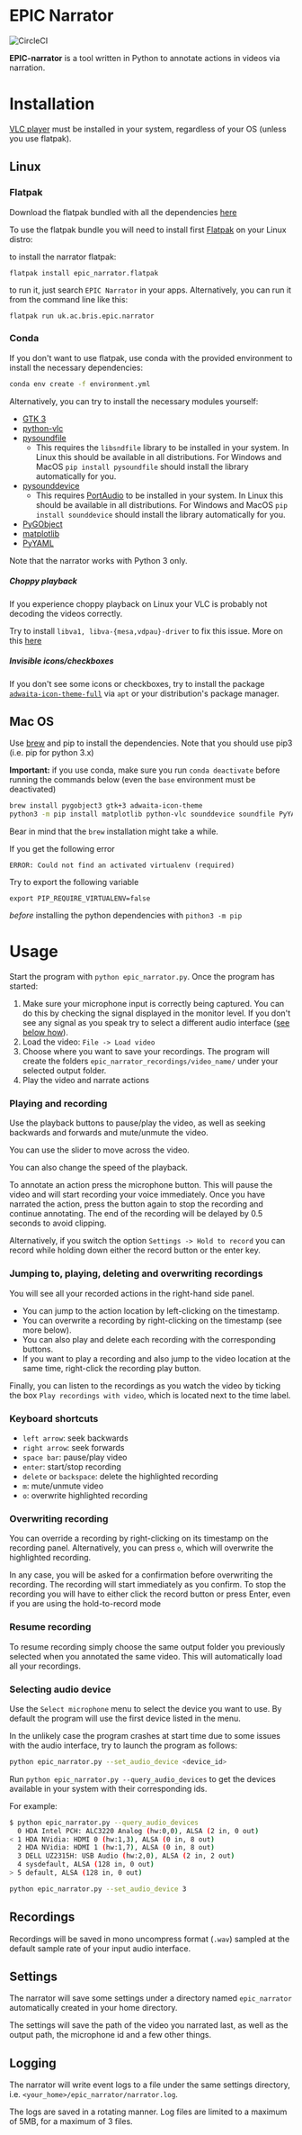 # EPIC Narrator
![CircleCI](https://img.shields.io/circleci/build/github/epic-kitchens/epic-narrator?token=08e985d104b068445b517634e60209f878175565)

**EPIC-narrator** is a tool written in Python to annotate actions in videos via narration. 

# Installation

[VLC player](https://www.videolan.org/vlc/) must be installed in your system, regardless of your OS
(unless you use flatpak).

## Linux

### Flatpak

Download the flatpak bundled with all the dependencies 
[here](https://github.com/epic-kitchens/epic-narrator/releases/download/latest/epic_narrator.flatpak)

To use the flatpak bundle you will need to install first [Flatpak](https://flatpak.org/setup/) on your Linux distro: 

to install the narrator flatpak:

```flatpak install epic_narrator.flatpak```

to run it, just search `EPIC Narrator` in your apps. 
Alternatively, you can run it from the command line like this:

```flatpak run uk.ac.bris.epic.narrator```

### Conda

If you don't want to use flatpak, use conda with the provided environment to 
install the necessary dependencies:

```bash
conda env create -f environment.yml
```

Alternatively, you can try to install the necessary modules yourself:

- [GTK 3](https://www.gtk.org/)
- [python-vlc](https://pypi.org/project/python-vlc/)
- [pysoundfile](https://pypi.org/project/PySoundFile/)
  - This requires the `libsndfile` library to be installed in your system. 
    In Linux this should be available in all distributions. For Windows and MacOS 
    `pip install pysoundfile` should install the library automatically for you. 
- [pysounddevice](https://pypi.org/project/sounddevice/)
   - This requires [PortAudio](http://www.portaudio.com/) to be installed in your system. 
     In Linux this should be available in all distributions. For Windows and MacOS 
    `pip install sounddevice` should install the library automatically for you.
- [PyGObject](https://pypi.org/project/PyGObject/)
- [matplotlib](https://pypi.org/project/matplotlib/)
- [PyYAML](https://pypi.org/project/PyYAML/)

Note that the narrator works with Python 3 only. 

##### Choppy playback

If you experience choppy playback on Linux your VLC is probably not decoding the videos correctly.

Try to install `libva1, libva-{mesa,vdpau}-driver` to fix this issue. More on this [here](https://wiki.archlinux.org/index.php/Hardware_video_acceleration)

##### Invisible icons/checkboxes

If you don't see some icons or checkboxes, 
try to install the package [`adwaita-icon-theme-full`](https://packages.ubuntu.com/xenial/gnome/adwaita-icon-theme-full)
via `apt` or your distribution's package manager.

## Mac OS

Use [brew](https://brew.sh/) and pip to install the dependencies. 
Note that you should use pip3 (i.e. pip for python 3.x)

**Important:** if you use conda, make sure you run `conda deactivate` before running the commands below 
(even the `base` environment must be deactivated)

```bash
brew install pygobject3 gtk+3 adwaita-icon-theme
python3 -m pip install matplotlib python-vlc sounddevice soundfile PyYAML
```

Bear in mind that the `brew` installation might take a while.

If you get the following error

```ERROR: Could not find an activated virtualenv (required)```

Try to export the following variable 

```export PIP_REQUIRE_VIRTUALENV=false```

*before* installing the python dependencies with `pithon3 -m pip` 

# Usage

Start the program with `python epic_narrator.py`. Once the program has started:

1. Make sure your microphone input is correctly being captured. You can do this by checking the signal
   displayed in the monitor level. If you don't see any signal as you speak try to select a different audio
   interface ([see below how](#Selecting-audio-interface)).
2. Load the video: `File -> Load video`
3. Choose where you want to save your recordings. The program will create the folders 
   `epic_narrator_recordings/video_name/` under your selected output folder.
4. Play the video and narrate actions 
 
### Playing and recording 

Use the playback buttons to pause/play the video, as well as seeking backwards and forwards and mute/unmute 
the video. 

You can use the slider to move across the  video. 

You can also change the speed of the playback.

To annotate an action press the microphone button. 
This will pause the video and will start recording your voice immediately. Once you have narrated the action, press 
the button again to stop the recording and continue annotating. The end of the recording will be delayed by 0.5 seconds
to avoid clipping. 

Alternatively, if you switch the option `Settings -> Hold to record` you can record while holding down either the record
button or the enter key.

### Jumping to, playing, deleting and overwriting recordings

You will see all your recorded actions in the right-hand side panel.
 
- You can jump to the action location by left-clicking on the timestamp.
- You can overwrite a recording by right-clicking on the timestamp (see more below).
- You can also play and delete each recording with the corresponding buttons.
- If you want to play a recording and also jump to the video location at the same time, right-click the
recording play button.

Finally, you can listen to the recordings as you watch the video by ticking the box `Play recordings with video`, which 
is located next to the time label. 
 
### Keyboard shortcuts

- `left arrow`: seek backwards
- `right arrow`: seek forwards
- `space bar`: pause/play video
- `enter`: start/stop recording
- `delete` or `backspace`: delete the highlighted recording
- `m`: mute/unmute video
- `o`: overwrite highlighted recording
 
### Overwriting recording

You can override a recording by right-clicking on its timestamp on the recording panel.
Alternatively, you can press `o`, which will overwrite the highlighted recording.

In any case, you will be asked for a confirmation before overwriting the recording. 
The recording will start immediately as you confirm. To stop the recording you will have to either
click the record button or press Enter, even if you are using the hold-to-record mode
 
### Resume recording

To resume recording simply choose the same output folder you previously selected when you annotated the same video. 
This will automatically load all your recordings.

### Selecting audio device

Use the `Select microphone` menu to select the device you want to use. 
By default the program will use the first device listed in the menu.

In the unlikely case the program crashes at start time due to some issues with the audio interface, try to launch the
program as follows:
 
 ```bash
python epic_narrator.py --set_audio_device <device_id>
 ```
 
Run `python epic_narrator.py --query_audio_devices` to get the devices available in your system with their corresponding ids.

For example:

```bash
$ python epic_narrator.py --query_audio_devices
  0 HDA Intel PCH: ALC3220 Analog (hw:0,0), ALSA (2 in, 0 out)
< 1 HDA NVidia: HDMI 0 (hw:1,3), ALSA (0 in, 8 out)
  2 HDA NVidia: HDMI 1 (hw:1,7), ALSA (0 in, 8 out)
  3 DELL UZ2315H: USB Audio (hw:2,0), ALSA (2 in, 2 out)
  4 sysdefault, ALSA (128 in, 0 out)
> 5 default, ALSA (128 in, 0 out)
```

```bash
python epic_narrator.py --set_audio_device 3
```   

## Recordings

Recordings will be saved in mono uncompress format (`.wav`) sampled at the default sample rate of
your input audio interface.

## Settings

The narrator will save some settings under a directory named `epic_narrator` automatically created in your home directory.

The settings will save the path of the video you narrated last, as well as the output path, the microphone id and a
few other things. 

## Logging

The narrator will write event logs to a file under the same settings directory,
i.e. `<your_home>/epic_narrator/narrator.log`.

The logs are saved in a rotating manner. 
Log files are limited to a maximum of 5MB, for a maximum of 3 files.